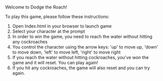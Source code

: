 Welcome to Dodge the Roach!

To play this game, please follow these instructions:
1) Open Index.html in your browser to launch game
2) Select your character at the prompt
3) In order to win the game, you need to reach the water without hitting any cockroaches
4) You control the character using the arrow keys:
	'up' to move up, 'down' to move down, 'left' to move left, 'right' to move right
5) If you reach the water without hitting cockroaches, you've won the game and it will reset. You can play again!
6) If you hit any cockroaches, the game will also reset and you can try again.
